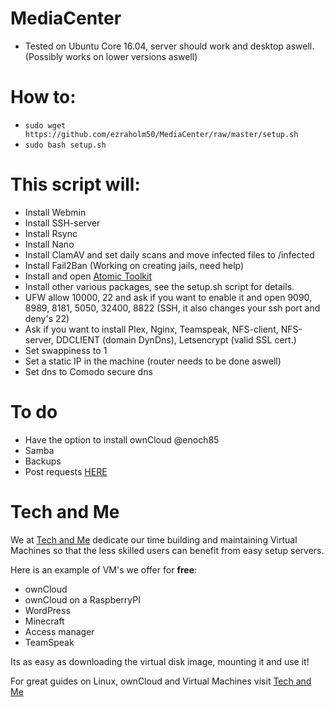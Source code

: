 # MediaCenter

* Tested on Ubuntu Core 16.04, server should work and desktop aswell. (Possibly works on lower versions aswell)

# How to:

* ```sudo wget https://github.com/ezraholm50/MediaCenter/raw/master/setup.sh```
* ```sudo bash setup.sh```

# This script will:
* Install Webmin
* Install SSH-server
* Install Rsync
* Install Nano
* Install ClamAV and set daily scans and move infected files to /infected
* Install Fail2Ban (Working on creating jails, need help)
* Install and open [Atomic Toolkit](https://github.com/htpcBeginner/AtoMiC-ToolKit)
* Install other various packages, see the setup.sh script for details.
* UFW allow 10000, 22 and ask if you want to enable it and open 9090, 8989, 8181, 5050, 32400, 8822 (SSH, it also changes your ssh port and deny's 22)
* Ask if you want to install Plex, Nginx, Teamspeak, NFS-client, NFS-server, DDCLIENT (domain DynDns), Letsencrypt (valid SSL cert.) 
* Set swappiness to 1
* Set a static IP in the machine (router needs to be done aswell)
* Set dns to Comodo secure dns

# To do

* Have the option to install ownCloud @enoch85
* Samba
* Backups
* Post requests [HERE](https://github.com/ezraholm50/MediaCenter/issues/1)

# Tech and Me

We at [Tech and Me](https://www.techandme.se) dedicate our time building and maintaining Virtual Machines so that the less skilled users can benefit from easy setup servers.

Here is an example of VM's we offer for **free**:

* ownCloud
* ownCloud on a RaspberryPI
* WordPress
* Minecraft
* Access manager
* TeamSpeak

Its as easy as downloading the virtual disk image, mounting it and use it!

For great guides on Linux, ownCloud and Virtual Machines visit [Tech and Me](https://www.techandme.se)
